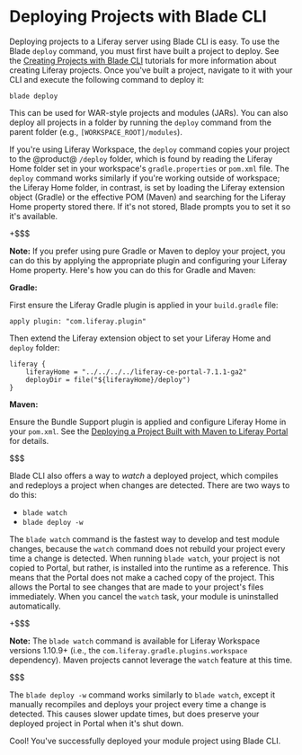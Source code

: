 # Deploying Projects with Blade CLI [](id=deploying-projects-with-blade-cli)

Deploying projects to a Liferay server using Blade CLI is easy. To use
the Blade `deploy` command, you must first have built a project to deploy. See
the
[Creating Projects with Blade CLI](/develop/tutorials/-/knowledge_base/7-1/creating-projects-with-blade-cli)
tutorials for more information about creating Liferay projects. Once you've
built a project, navigate to it with your CLI and execute the following command
to deploy it:

    blade deploy

This can be used for WAR-style projects and modules (JARs). You can also deploy
all projects in a folder by running the `deploy` command from the parent folder
(e.g., `[WORKSPACE_ROOT]/modules`).

If you're using Liferay Workspace, the `deploy` command copies your project to
the @product@ `/deploy` folder, which is found by reading the Liferay Home
folder set in your workspace's `gradle.properties` or `pom.xml` file. The
`deploy` command works similarly if you're working outside of workspace; the
Liferay Home folder, in contrast, is set by loading the Liferay extension object
(Gradle) or the effective POM (Maven) and searching for the Liferay Home
property stored there. If it's not stored, Blade prompts you to set it so it's
available.

+$$$

**Note:** If you prefer using pure Gradle or Maven to deploy your project, you
can do this by applying the appropriate plugin and configuring your Liferay Home
property. Here's how you can do this for Gradle and Maven:

**Gradle:**

First ensure the Liferay Gradle plugin is applied in your `build.gradle` file:

    apply plugin: "com.liferay.plugin"

Then extend the Liferay extension object to set your Liferay Home and `deploy`
folder:

    liferay {
        liferayHome = "../../../../liferay-ce-portal-7.1.1-ga2"
        deployDir = file("${liferayHome}/deploy")
    }

**Maven:**

Ensure the Bundle Support plugin is applied and configure Liferay Home in your
`pom.xml`. See the
[Deploying a Project Built with Maven to Liferay Portal](/tutorials/-/knowledge_base/7-1/deploying-a-project-built-with-maven-to-product)
for details.

$$$

Blade CLI also offers a way to *watch* a deployed project, which compiles and
redeploys a project when changes are detected. There are two ways to do this:

- `blade watch`
- `blade deploy -w`

The `blade watch` command is the fastest way to develop and test module changes,
because the `watch` command does not rebuild your project every time
a change is detected. When running `blade watch`, your project is not copied to
Portal, but rather, is installed into the runtime as a reference. This means
that the Portal does not make a cached copy of the project. This allows the
Portal to see changes that are made to your project's files immediately. When
you cancel the `watch` task, your module is uninstalled automatically.

+$$$

**Note:** The `blade watch` command is available for Liferay Workspace versions
1.10.9+ (i.e., the `com.liferay.gradle.plugins.workspace` dependency). Maven
projects cannot leverage the `watch` feature at this time.

$$$

The `blade deploy -w` command works similarly to `blade watch`, except it
manually recompiles and deploys your project every time a change is detected.
This causes slower update times, but does preserve your deployed project in
Portal when it's shut down.

Cool! You've successfully deployed your module project using Blade CLI.
